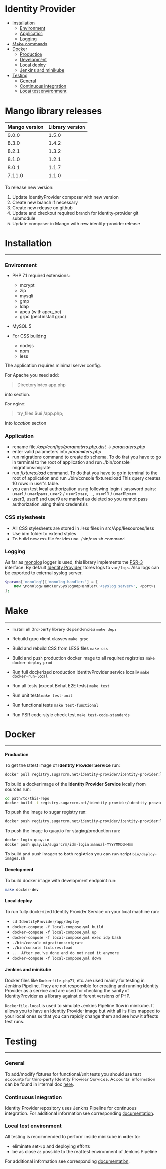 # Identity Provider

- [Installation](#installation)
    - [Environment](#environment)
    - [Application](#application)
    - [Logging](#logging)
- [Make commands](#make)    
- [Docker](#docker)
    - [Production](#production)
    - [Development](#development)
    - [Local deploy](#local-deploy)
    - [Jenkins and minikube](#jenkins-and-minikube)
- [Testing](#testing)
    - [General](#general)
    - [Continuous integration](#continuous-integration)
    - [Local test environment](#local-test-environment)  

# Mango library releases
| Mango version | Library version |
|----|---|
| 9.0.0 | 1.5.0 |
| 8.3.0 | 1.4.2 |
| 8.2.1 | 1.3.2 |
| 8.1.0 | 1.2.1 |
| 8.0.1 | 1.1.7 |
| 7.11.0 | 1.1.0|

To release new version:

1. Update IdentityProvider composer with new version
1. Create new branch if necessary
1. Create new release on github
1. Update and checkout required branch for identity-provider git submodule
1. Update composer in Mango with new identity-provider release

# Installation
---


### Environment
* PHP 7.1
    required extensions:
    * mcrypt
    * zip
    * mysqli
    * gmp
    * ldap
    * apcu (with apcu_bc)
    * grpc (pecl install grpc)
* MySQL 5

* For CSS building
    * nodejs
    * npm
    * less

The application requires minimal server config.

For Apache you need add:
> DirectoryIndex app.php

into *<Directory>* section.

For nginx:
>  try_files $uri /app.php;

into *location* section


### Application
* rename file */app/configs/paramaters.php.dist* -> *paramaters.php*
* enter valid parameters into *paramaters.php*
* run migrations command to create db schema. To do that you have to go in terminal to the root of application and run ./bin/console migrations:migrate
* run *fixtures:load* command. To do that you have to go in terminal to the root of application and run ./bin/console fixtures:load  This query creates 10 rows in user's table.
* you can test local authorization using following login / password pairs: user1 / user1pass, user2 / user2pass, ..., user10 / user10pass
* user3, user6 and user9 are marked as deleted so you cannot pass authorization using theirs credentials

### CSS stylesheets
* All CSS stylesheets are stored in .less files in src/App/Resources/less
* Use idm folder to extend styles
* To build new css file for idm use ./bin/css.sh command

### Logging

As far as [monolog](https://github.com/Seldaek/monolog) logger is used, this library implements the 
[PSR-3](https://github.com/php-fig/fig-standards/blob/master/accepted/PSR-3-logger-interface.md) interface.
By default [Identity Provider](#identity-provider) stores logs to `var/logs`. 
Also logs can be exported to external syslog server.
```php
$params['monolog']['monolog.handlers'] = [
    new \Monolog\Handler\SyslogUdpHandler('<syslog server>', <port>)
];
```

# Make
---
* Install all 3rd-party library dependencies
``` make deps ```

* Rebuild grpc client classes
``` make grpc ```

* Build and rebuild CSS from LESS files
``` make css ```

* Build and push production docker image to all required registries
``` make docker-deploy-prod ```

* Run full dockerized production IdentityProvider service locally
``` make docker-run-local ```

* Run all tests (except Behat E2E tests)
``` make test ```

* Run unit tests
``` make test-unit ```

* Run functional tests
``` make test-functional ```

* Run PSR code-style check test
``` make test-code-standards ```

# Docker
---

#### Production

To get the latest image of **Identity Provider Service** run:

```bash
docker pull registry.sugarcrm.net/identity-provider/identity-provider:latest
```


To build a docker image of the **Identity Provider Service** locally from sources run:

```bash
cd path/to/this-repo
docker build -t registry.sugarcrm.net/identity-provider/identity-provider:latest -f app/deploy/Dockerfile .
```


To push the image to sugar registry run:

```bash
docker push registry.sugarcrm.net/identity-provider/identity-provider:latest
```

To push the image to quay.io for staging/production run:

```bash
docker login quay.io
docker push quay.io/sugarcrm/idm-login:manual-YYYYMMDDHHmm
```


To build and push images to both registries you can run script `bin/deploy-images.sh`

#### Development

To build docker image with development endpoint run:

```bash
make docker-dev
```

#### Local deploy

To run fully dockerized Identity Provider Service on your local machine run:

- `cd IdentityProvider/app/deploy`
- `docker-compose -f local-compose.yml build`
- `docker-compose -f local-compose.yml up`
- `docker-compose -f local-compose.yml exec idp bash`
- `./bin/console migrations:migrate`
- `./bin/console fixtures:load`
- `... After you've done and do not need it anymore`
- `docker-compose -f local-compose.yml down`

#### Jenkins and minikube

Docker files like `Dockerfile.php71`, etc. are used mainly for testing in Jenkins Pipeline.
They are not responsible for creating and running Identity Provider as a service and are used for checking the sanity
of IdentityProvider as a library against different versions of PHP.

`Dockerfile.local` is used to simulate Jenkins Pipeline flow in minikube. It allows you to have an Identity Provider
image but with all its files mapped to your local ones so that you can rapidly change them and see
how it affects test runs.

# Testing
---

### General
To add/modify fixtures for functional/unit tests you should use test accounts for third-party
Identity Provider Services. Accounts' information can be found in internal doc
[here](https://docs.google.com/a/sugarcrm.com/document/d/1PySEsyqx4wji1RqQjm4J0gRYthaNA1AzY8s6XB-5yU4).

### Continuous integration
Identity Provider repository uses Jenkins Pipeline for continuous integration.
For additional information see corresponding [documentation](k8s/pipeline/README.md).

### Local test environment
All testing is recommended to perform inside minikube in order to:
* eliminate set-up and deploying efforts
* be as close as possible to the real test environment of Jenkins Pipeline

For additional information see corresponding [documentation](k8s/minikube/README.md).
